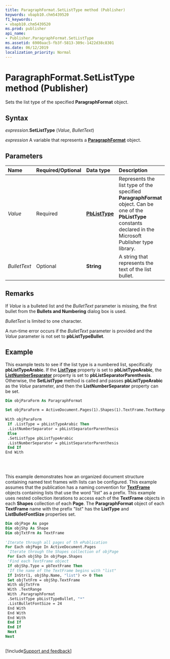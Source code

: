 ```yaml
---
title: ParagraphFormat.SetListType method (Publisher)
keywords: vbapb10.chm5439520
f1_keywords:
- vbapb10.chm5439520
ms.prod: publisher
api_name:
- Publisher.ParagraphFormat.SetListType
ms.assetid: 6900aac5-fb3f-5813-309c-1422d38c8301
ms.date: 06/12/2019
localization_priority: Normal
---
```



# ParagraphFormat.SetListType method (Publisher)

Sets the list type of the specified **ParagraphFormat** object. 


## Syntax

_expression_.**SetListType** (_Value_, _BulletText_)

_expression_ A variable that represents a **[ParagraphFormat](Publisher.ParagraphFormat.md)** object.


## Parameters

|Name|Required/Optional|Data type|Description|
|:-----|:-----|:-----|:-----|
|_Value_|Required| **[PbListType](publisher.pblisttype.md)**|Represents the list type of the specified **ParagraphFormat** object. Can be one of the **PbListType** constants declared in the Microsoft Publisher type library. |
|_BulletText_|Optional| **String**| A string that represents the text of the list bullet.|


## Remarks

If _Value_ is a bulleted list and the _BulletText_ parameter is missing, the first bullet from the **Bullets and Numbering** dialog box is used.

_BulletText_ is limited to one character. 

A run-time error occurs if the _BulletText_ parameter is provided and the _Value_ parameter is not set to **pbListTypeBullet**.


## Example

This example tests to see if the list type is a numbered list, specifically **pbListTypeArabic**. If the **[ListType](Publisher.ParagraphFormat.ListType.md)** property is set to **pbListTypeArabic**, the **[ListNumberSeparator](Publisher.ParagraphFormat.ListNumberSeparator.md)** property is set to **pbListSeparatorParenthesis**. Otherwise, the **SetListType** method is called and passes **pbListTypeArabic** as the _Value_ parameter, and then the **ListNumberSeparator** property can be set.

```vb
Dim objParaForm As ParagraphFormat 
 
Set objParaForm = ActiveDocument.Pages(1).Shapes(1).TextFrame.TextRange.ParagraphFormat 
 
With objParaForm 
 If .ListType = pbListTypeArabic Then 
 .ListNumberSeparator = pbListSeparatorParenthesis 
 Else 
 .SetListType pbListTypeArabic 
 .ListNumberSeparator = pbListSeparatorParenthesis 
 End If 
End With 
 
```

<br/>

This example demonstrates how an organized document structure containing named text frames with lists can be configured. This example assumes that the publication has a naming convention for **[TextFrame](publisher.textframe.md)** objects containing lists that use the word "list" as a prefix. This example uses nested collection iterations to access each of the **TextFrame** objects in each **Shapes** collection of each **Page**. The **ParagraphFormat** object of each **TextFrame** name with the prefix "list" has the **ListType** and **ListBulletFontSize** properties set.

```vb
Dim objPage As page 
Dim objShp As Shape 
Dim objTxtFrm As TextFrame 
 
'Iterate through all pages of th ePublication 
For Each objPage In ActiveDocument.Pages 
 'Iterate through the Shapes collection of objPage 
 For Each objShp In objPage.Shapes 
 'Find each TextFrame object 
 If objShp.Type = pbTextFrame Then 
 'If the name of the TextFrame begins with "list" 
 If InStr(1, objShp.Name, "list") <> 0 Then 
 Set objTxtFrm = objShp.TextFrame 
 With objTxtFrm 
 With .TextRange 
 With .ParagraphFormat 
 .SetListType pbListTypeBullet, "*" 
 .ListBulletFontSize = 24 
 End With 
 End With 
 End With 
 End If 
 End If 
 Next 
Next 
 
```

[!include[Support and feedback](~/includes/feedback-boilerplate.md)]